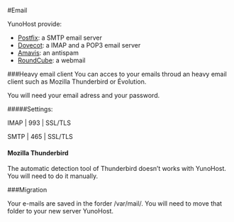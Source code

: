 #Email

YunoHost provide:
* [Postfix](http://www.postfix.org/): a SMTP email server
* [Dovecot](http://www.dovecot.org/): a IMAP and a POP3 email server
* [Amavis](http://amavis.org/): an antispam
* [RoundCube](/apps): a webmail

###Heavy email client
You can acces to your emails throud an heavy email client such as Mozilla Thunderbird or Évolution.

You will need your email adress and your password.

#####Settings:

IMAP | 993 | SSL/TLS

SMTP | 465 | SSL/TLS

#### Mozilla Thunderbird

The automatic detection tool of Thunderbird doesn’t works with YunoHost. You will need to do it manually.

###Migration

Your e-mails are saved in the forder /var/mail/.
You will need to move that folder to your new server YunoHost.
